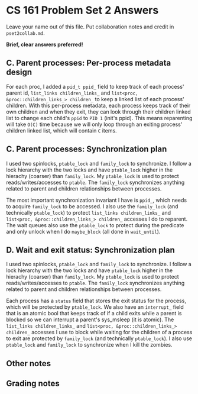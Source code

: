 CS 161 Problem Set 2 Answers
============================

Leave your name out of this file. Put collaboration notes and credit in
`pset2collab.md`.

**Brief, clear answers preferred!**


C. Parent processes: Per-process metadata design
------------------------------------------------
For each proc, I added a ``pid_t ppid_`` field to keep track of each process' parent id, ``list_links children_links_`` and ``list<proc, &proc::children_links_> children_`` to keep a linked list of each process' children. With this per-process metadata, each process keeps track of their own children and when they exit, they can look through their children linked list to change each child's ``ppid`` to ``PID 1`` (init's ppid). This means reparenting will take ``O(C)`` time because we will only loop through an exiting process' children linked list, which will contain ``C`` items.


C. Parent processes: Synchronization plan
-----------------------------------------
I used two spinlocks, ``ptable_lock`` and ``family_lock`` to synchronize. I follow a lock hierarchy with the two locks and have ``ptable_lock`` higher in the hierachy (coarser) than ``family_lock``.  My ``ptable_lock`` is used to protect reads/writes/accesses to ``ptable``. The ``family_lock`` synchronizes anything related to parent and children relationships between processes.

The most important synchronization invariant I have is ``ppid_``, which needs to acquire ``family_lock`` to be accessed. I also use the ``family_lock`` (and technically ``ptable_lock``) to protect ``list_links children_links_`` and ``list<proc, &proc::children_links_> children_`` accesses I do to reparent. The wait queues also use the ``ptable_lock`` to protect during the predicate and only unlock when I do ``maybe_block`` (all done in ``wait_until``).


D. Wait and exit status: Synchronization plan
---------------------------------------------
I used two spinlocks, ``ptable_lock`` and ``family_lock`` to synchronize. I follow a lock hierarchy with the two locks and have ``ptable_lock`` higher in the hierachy (coarser) than ``family_lock``.  My ``ptable_lock`` is used to protect reads/writes/accesses to ``ptable``. The ``family_lock`` synchronizes anything related to parent and children relationships between processes.

Each process has a ``status`` field that stores the exit status for the process, which will be protected by ``ptable_lock``. We also have an ``interrupt_`` field that is an atomic bool that keeps track of if a child exits while a parent is blocked so we can interrupt a parent's sys_msleep (it is atomic). The ``list_links children_links_`` and ``list<proc, &proc::children_links_> children_`` accesses I use to block while waiting for the children of a process to exit are protected by ``family_lock`` (and technically ``ptable_lock``). I also use ``ptable_lock`` and ``family_lock`` to synchronize when I kill the zombies.


Other notes
-----------


Grading notes
-------------
